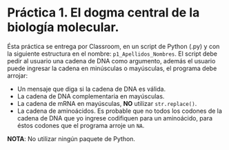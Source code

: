 # Práctica 1. El dogma central de la biología molecular.

Ésta práctica se entrega por Classroom, en un script de Python (.py) y con la siguiente estructura en el nombre: `p1_Apellidos_Nombres`. El script debe pedir al usuario una cadena de DNA como argumento, además el usuario puede ingresar la cadena en minúsculas o mayúsculas, el programa debe arrojar: 

* Un mensaje que diga si la cadena de DNA es válida.
* La cadena de DNA complementaria en mayúsculas. 
* La cadena de mRNA en mayúsculas, **NO** utilizar `str.replace()`.
* La cadena de aminoácidos. Es probable que no todos los codones de la cadena de DNA que yo ingrese codifiquen para un aminoácido, para éstos codones que el programa arroje un `NA`.

**NOTA**: No utilizar ningún paquete de Python.

 

